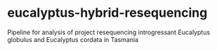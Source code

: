 # eucalyptus-hybrid-resequencing
Pipeline for analysis of project resequencing introgressant Eucalyptus globulus and Eucalyptus cordata in Tasmania
